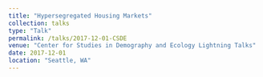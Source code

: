 ```yaml
---
title: "Hypersegregated Housing Markets"
collection: talks
type: "Talk"
permalink: /talks/2017-12-01-CSDE
venue: "Center for Studies in Demography and Ecology Lightning Talks"
date: 2017-12-01
location: "Seattle, WA"
---
```



